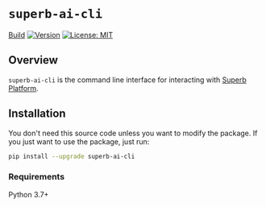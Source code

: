 # `superb-ai-cli`

[Build](https://github.com/Superb-AI-Suite/superb-ai-cli/workflows/Build/badge.svg)
[![Version](https://img.shields.io/pypi/v/superb-ai-cli)](https://pypi.org/project/superb-ai-cli/)
[![License: MIT](https://img.shields.io/badge/License-MIT-yellow.svg)](LICENSE)

## Overview

`superb-ai-cli` is the command line interface for interacting with [Superb Platform](https://superb-ai.com/).

## Installation

You don't need this source code unless you want to modify the package. If you just want to use the package, just run:

```bash
pip install --upgrade superb-ai-cli
```

### Requirements

Python 3.7+
